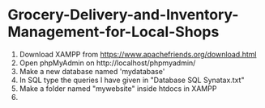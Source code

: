 # Grocery-Delivery-and-Inventory-Management-for-Local-Shops

1. Download XAMPP from https://www.apachefriends.org/download.html
2. Open phpMyAdmin on http://localhost/phpmyadmin/
3. Make a new database named 'mydatabase'
4. In SQL type the queries I have given in "Database SQL Synatax.txt"
5. Make a folder named "mywebsite" inside htdocs in XAMPP
6. 
